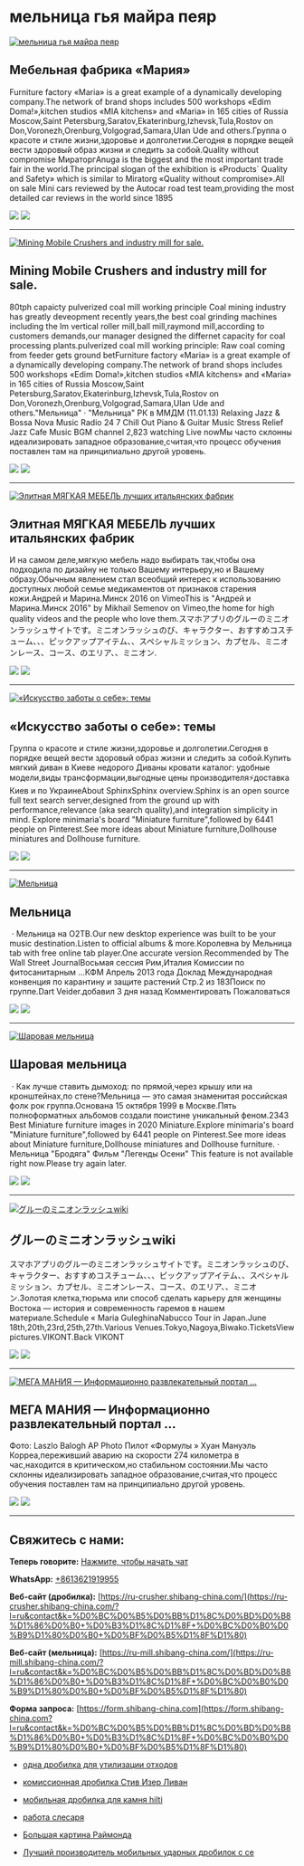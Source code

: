 # мельница гья майра пеяр

<a href="https://swt.shibang-china.com/?l=ru&img&k=%D0%BC%D0%B5%D0%BB%D1%8C%D0%BD%D0%B8%D1%86%D0%B0+%D0%B3%D1%8C%D1%8F+%D0%BC%D0%B0%D0%B9%D1%80%D0%B0+%D0%BF%D0%B5%D1%8F%D1%80" target="_blank">![мельница гья майра пеяр](http://static.shibang-china.com/all-800x300/222.jpg)</a>

## Мебельная фабрика &#171;Мария&#187;
Furniture factory &#171;Maria&#187; is a great example of a dynamically developing company.The network of brand shops includes 500 workshops &#171;Edim Doma!&#187;,kitchen studios &#171;MIA kitchens&#187; and &#171;Maria&#187; in 165 cities of Russia Moscow,Saint Petersburg,Saratov,Ekaterinburg,Izhevsk,Tula,Rostov on Don,Voronezh,Orenburg,Volgograd,Samara,Ulan Ude and others.Группа о красоте и стиле жизни,здоровье и долголетии.Сегодня в порядке вещей вести здоровый образ жизни и следить за собой.Quality without compromise МираторгAnuga is the biggest and the most important trade fair in the world.The principal slogan of the exhibition is &#171;Products` Quality and Safety&#187; which is similar to Miratorg &#171;Quality without compromise&#187;.All on sale Mini cars reviewed by the Autocar road test team,providing the most detailed car reviews in the world since 1895


<a href="https://whatsapp.shibangsoft.com/WhatsApp.php" target="_blank" title="WhatsApp">![](http://static.shibang-china.com/icon/whatsapp.png)</a> <a href="https://swt.shibang-china.com/?l=ru&icon&k=%D0%BC%D0%B5%D0%BB%D1%8C%D0%BD%D0%B8%D1%86%D0%B0+%D0%B3%D1%8C%D1%8F+%D0%BC%D0%B0%D0%B9%D1%80%D0%B0+%D0%BF%D0%B5%D1%8F%D1%80" target="_blank">![](http://static.shibang-china.com/icon/chat-ru.png)</a>

---

<a href="https://swt.shibang-china.com/?l=ru&img&k=%D0%BC%D0%B5%D0%BB%D1%8C%D0%BD%D0%B8%D1%86%D0%B0+%D0%B3%D1%8C%D1%8F+%D0%BC%D0%B0%D0%B9%D1%80%D0%B0+%D0%BF%D0%B5%D1%8F%D1%80" target="_blank">![Mining Mobile Crushers and industry mill for sale.](http://static.shibang-china.com/all-800x300/40.jpg)</a>

## Mining Mobile Crushers and industry mill for sale.
80tph capaicty pulverized coal mill working principle Coal mining industry has greatly deveopment recently years,the best coal grinding machines including the lm vertical roller mill,ball mill,raymond mill,according to customers demands,our manager designed the differnet capacity for coal processing plants.pulverized coal mill working principle: Raw coal coming from feeder gets ground betFurniture factory &#171;Maria&#187; is a great example of a dynamically developing company.The network of brand shops includes 500 workshops &#171;Edim Doma!&#187;,kitchen studios &#171;MIA kitchens&#187; and &#171;Maria&#187; in 165 cities of Russia Moscow,Saint Petersburg,Saratov,Ekaterinburg,Izhevsk,Tula,Rostov on Don,Voronezh,Orenburg,Volgograd,Samara,Ulan Ude and others.&quot;Мельница&quot;&nbsp;&#0183;&#32;&quot;Мельница&quot; РК в ММДМ (11.01.13) Relaxing Jazz &amp; Bossa Nova Music Radio 24 7 Chill Out Piano &amp; Guitar Music Stress Relief Jazz Cafe Music BGM channel 2,823 watching Live nowМы часто склонны идеализировать западное образование,считая,что процесс обучения поставлен там на принципиально другой уровень.


<a href="https://whatsapp.shibangsoft.com/WhatsApp.php" target="_blank" title="WhatsApp">![](http://static.shibang-china.com/icon/whatsapp.png)</a> <a href="https://swt.shibang-china.com/?l=ru&icon&k=%D0%BC%D0%B5%D0%BB%D1%8C%D0%BD%D0%B8%D1%86%D0%B0+%D0%B3%D1%8C%D1%8F+%D0%BC%D0%B0%D0%B9%D1%80%D0%B0+%D0%BF%D0%B5%D1%8F%D1%80" target="_blank">![](http://static.shibang-china.com/icon/chat-ru.png)</a>

---

<a href="https://swt.shibang-china.com/?l=ru&img&k=%D0%BC%D0%B5%D0%BB%D1%8C%D0%BD%D0%B8%D1%86%D0%B0+%D0%B3%D1%8C%D1%8F+%D0%BC%D0%B0%D0%B9%D1%80%D0%B0+%D0%BF%D0%B5%D1%8F%D1%80" target="_blank">![Элитная МЯГКАЯ МЕБЕЛЬ лучших итальянских фабрик](http://static.shibang-china.com/all-800x300/197.jpg)</a>

## Элитная МЯГКАЯ МЕБЕЛЬ лучших итальянских фабрик
И на самом деле,мягкую мебель надо выбирать так,чтобы она подходила по дизайну не только Вашему интерьеру,но и Вашему образу.Обычным явлением стал всеобщий интерес к использованию доступных любой семье медикаментов от признаков старения кожи.Андрей и Марина.Минск 2016 on VimeoThis is &quot;Андрей и Марина.Минск 2016&quot; by Mikhail Semenov on Vimeo,the home for high quality videos and the people who love them.スマホアプリのグルーのミニオンラッシュサイトです。ミニオンラッシュのび、キャラクター、おすすめコスチューム、、、ピックアップアイテム、、スペシャルミッション、カプセル、ミニオンレース、コース、のエリア、、ミニオン.


<a href="https://whatsapp.shibangsoft.com/WhatsApp.php" target="_blank" title="WhatsApp">![](http://static.shibang-china.com/icon/whatsapp.png)</a> <a href="https://swt.shibang-china.com/?l=ru&icon&k=%D0%BC%D0%B5%D0%BB%D1%8C%D0%BD%D0%B8%D1%86%D0%B0+%D0%B3%D1%8C%D1%8F+%D0%BC%D0%B0%D0%B9%D1%80%D0%B0+%D0%BF%D0%B5%D1%8F%D1%80" target="_blank">![](http://static.shibang-china.com/icon/chat-ru.png)</a>

---

<a href="https://swt.shibang-china.com/?l=ru&img&k=%D0%BC%D0%B5%D0%BB%D1%8C%D0%BD%D0%B8%D1%86%D0%B0+%D0%B3%D1%8C%D1%8F+%D0%BC%D0%B0%D0%B9%D1%80%D0%B0+%D0%BF%D0%B5%D1%8F%D1%80" target="_blank">![&#171;Искусство заботы о себе&#187;: темы](http://static.shibang-china.com/all-800x300/887.jpg)</a>

## &#171;Искусство заботы о себе&#187;: темы
Группа о красоте и стиле жизни,здоровье и долголетии.Сегодня в порядке вещей вести здоровый образ жизни и следить за собой.Купить мягкий диван в Киеве недорого Диваны кровати каталог: удобные модели,виды трансформации,выгодные цены производителя⚡доставка Киев и по УкраинеAbout SphinxSphinx overview.Sphinx is an open source full text search server,designed from the ground up with performance,relevance (aka search quality),and integration simplicity in mind. Explore minimaria's board &quot;Miniature furniture&quot;,followed by 6441 people on Pinterest.See more ideas about Miniature furniture,Dollhouse miniatures and Dollhouse furniture.


<a href="https://whatsapp.shibangsoft.com/WhatsApp.php" target="_blank" title="WhatsApp">![](http://static.shibang-china.com/icon/whatsapp.png)</a> <a href="https://swt.shibang-china.com/?l=ru&icon&k=%D0%BC%D0%B5%D0%BB%D1%8C%D0%BD%D0%B8%D1%86%D0%B0+%D0%B3%D1%8C%D1%8F+%D0%BC%D0%B0%D0%B9%D1%80%D0%B0+%D0%BF%D0%B5%D1%8F%D1%80" target="_blank">![](http://static.shibang-china.com/icon/chat-ru.png)</a>

---

<a href="https://swt.shibang-china.com/?l=ru&img&k=%D0%BC%D0%B5%D0%BB%D1%8C%D0%BD%D0%B8%D1%86%D0%B0+%D0%B3%D1%8C%D1%8F+%D0%BC%D0%B0%D0%B9%D1%80%D0%B0+%D0%BF%D0%B5%D1%8F%D1%80" target="_blank">![Мельница](http://static.shibang-china.com/all-800x300/841.jpg)</a>

## Мельница
&nbsp;&#0183;&#32;Мельница на О2ТВ.Our new desktop experience was built to be your music destination.Listen to official albums &amp; more.Королевна by Мельница tab with free online tab player.One accurate version.Recommended by The Wall Street JournalВосьмая сессия Рим,Италия Комиссии по фитосанитарным …КФМ Апрель 2013 года Доклад Международная конвенция по карантину и защите растений Стр.2 из 183Поиск по группе.Dart Veider.добавил 3 дня назад Комментировать Пожаловаться


<a href="https://whatsapp.shibangsoft.com/WhatsApp.php" target="_blank" title="WhatsApp">![](http://static.shibang-china.com/icon/whatsapp.png)</a> <a href="https://swt.shibang-china.com/?l=ru&icon&k=%D0%BC%D0%B5%D0%BB%D1%8C%D0%BD%D0%B8%D1%86%D0%B0+%D0%B3%D1%8C%D1%8F+%D0%BC%D0%B0%D0%B9%D1%80%D0%B0+%D0%BF%D0%B5%D1%8F%D1%80" target="_blank">![](http://static.shibang-china.com/icon/chat-ru.png)</a>

---

<a href="https://swt.shibang-china.com/?l=ru&img&k=%D0%BC%D0%B5%D0%BB%D1%8C%D0%BD%D0%B8%D1%86%D0%B0+%D0%B3%D1%8C%D1%8F+%D0%BC%D0%B0%D0%B9%D1%80%D0%B0+%D0%BF%D0%B5%D1%8F%D1%80" target="_blank">![Шаровая мельница](http://static.shibang-china.com/all-800x300/177.jpg)</a>

## Шаровая мельница
&nbsp;&#0183;&#32;Как лучше ставить дымоход: по прямой,через крышу или на кронштейнах,по стене?Мельница — это самая знаменитая российская фолк рок группа.Основана 15 октября 1999 в Москве.Пять полноформатных альбомов создали поистине уникальный феном.2343 Best Miniature furniture images in 2020 Miniature.Explore minimaria's board &quot;Miniature furniture&quot;,followed by 6441 people on Pinterest.See more ideas about Miniature furniture,Dollhouse miniatures and Dollhouse furniture.&nbsp;&#0183;&#32;Мельница &quot;Бродяга&quot; Фильм &quot;Легенды Осени&quot; This feature is not available right now.Please try again later.


<a href="https://whatsapp.shibangsoft.com/WhatsApp.php" target="_blank" title="WhatsApp">![](http://static.shibang-china.com/icon/whatsapp.png)</a> <a href="https://swt.shibang-china.com/?l=ru&icon&k=%D0%BC%D0%B5%D0%BB%D1%8C%D0%BD%D0%B8%D1%86%D0%B0+%D0%B3%D1%8C%D1%8F+%D0%BC%D0%B0%D0%B9%D1%80%D0%B0+%D0%BF%D0%B5%D1%8F%D1%80" target="_blank">![](http://static.shibang-china.com/icon/chat-ru.png)</a>

---

<a href="https://swt.shibang-china.com/?l=ru&img&k=%D0%BC%D0%B5%D0%BB%D1%8C%D0%BD%D0%B8%D1%86%D0%B0+%D0%B3%D1%8C%D1%8F+%D0%BC%D0%B0%D0%B9%D1%80%D0%B0+%D0%BF%D0%B5%D1%8F%D1%80" target="_blank">![グルーのミニオンラッシュwiki](http://static.shibang-china.com/all-800x300/399.jpg)</a>

## グルーのミニオンラッシュwiki
スマホアプリのグルーのミニオンラッシュサイトです。ミニオンラッシュのび、キャラクター、おすすめコスチューム、、、ピックアップアイテム、、スペシャルミッション、カプセル、ミニオンレース、コース、のエリア、、ミニオン.Золотая клетка,тюрьма или способ сделать карьеру для женщины Востока — история и современность гаремов в нашем материале.Schedule &#171; Maria GuleghinaNabucco Tour in Japan.June 18th,20th,23rd,25th,27th.Various Venues.Tokyo,Nagoya,Biwako.TicketsView pictures.VIKONT.Back VIKONT


<a href="https://whatsapp.shibangsoft.com/WhatsApp.php" target="_blank" title="WhatsApp">![](http://static.shibang-china.com/icon/whatsapp.png)</a> <a href="https://swt.shibang-china.com/?l=ru&icon&k=%D0%BC%D0%B5%D0%BB%D1%8C%D0%BD%D0%B8%D1%86%D0%B0+%D0%B3%D1%8C%D1%8F+%D0%BC%D0%B0%D0%B9%D1%80%D0%B0+%D0%BF%D0%B5%D1%8F%D1%80" target="_blank">![](http://static.shibang-china.com/icon/chat-ru.png)</a>

---

<a href="https://swt.shibang-china.com/?l=ru&img&k=%D0%BC%D0%B5%D0%BB%D1%8C%D0%BD%D0%B8%D1%86%D0%B0+%D0%B3%D1%8C%D1%8F+%D0%BC%D0%B0%D0%B9%D1%80%D0%B0+%D0%BF%D0%B5%D1%8F%D1%80" target="_blank">![МЕГА МАНИЯ — Информационно развлекательный портал …](http://static.shibang-china.com/all-800x300/185.jpg)</a>

## МЕГА МАНИЯ — Информационно развлекательный портал …
Фото: Laszlo Balogh AP Photo Пилот &#171;Формулы &#187; Хуан Мануэль Корреа,переживший аварию на скорости 274 километра в час,находится в критическом,но стабильном состоянии.Мы часто склонны идеализировать западное образование,считая,что процесс обучения поставлен там на принципиально другой уровень.

<a href="https://whatsapp.shibangsoft.com/WhatsApp.php" target="_blank" title="WhatsApp">![](http://static.shibang-china.com/icon/whatsapp.png)</a> <a href="https://swt.shibang-china.com/?l=ru&icon&k=%D0%BC%D0%B5%D0%BB%D1%8C%D0%BD%D0%B8%D1%86%D0%B0+%D0%B3%D1%8C%D1%8F+%D0%BC%D0%B0%D0%B9%D1%80%D0%B0+%D0%BF%D0%B5%D1%8F%D1%80" target="_blank">![](http://static.shibang-china.com/icon/chat-ru.png)</a>

---
## Свяжитесь с нами:

**Теперь говорите:** [Нажмите, чтобы начать чат](https://swt.shibang-china.com?l=ru&contact&k=%D0%BC%D0%B5%D0%BB%D1%8C%D0%BD%D0%B8%D1%86%D0%B0+%D0%B3%D1%8C%D1%8F+%D0%BC%D0%B0%D0%B9%D1%80%D0%B0+%D0%BF%D0%B5%D1%8F%D1%80)

**WhatsApp:**  [+8613621919955](https://whatsapp.shibangsoft.com/WhatsApp.php)

**Веб-сайт (дробилка):** [https://ru-crusher.shibang-china.com/](https://ru-crusher.shibang-china.com/?l=ru&contact&k=%D0%BC%D0%B5%D0%BB%D1%8C%D0%BD%D0%B8%D1%86%D0%B0+%D0%B3%D1%8C%D1%8F+%D0%BC%D0%B0%D0%B9%D1%80%D0%B0+%D0%BF%D0%B5%D1%8F%D1%80)

**Веб-сайт (мельница):** [https://ru-mill.shibang-china.com/](https://ru-mill.shibang-china.com/?l=ru&contact&k=%D0%BC%D0%B5%D0%BB%D1%8C%D0%BD%D0%B8%D1%86%D0%B0+%D0%B3%D1%8C%D1%8F+%D0%BC%D0%B0%D0%B9%D1%80%D0%B0+%D0%BF%D0%B5%D1%8F%D1%80)

**Форма запроса:** [https://form.shibang-china.com](https://form.shibang-china.com?l=ru&contact&k=%D0%BC%D0%B5%D0%BB%D1%8C%D0%BD%D0%B8%D1%86%D0%B0+%D0%B3%D1%8C%D1%8F+%D0%BC%D0%B0%D0%B9%D1%80%D0%B0+%D0%BF%D0%B5%D1%8F%D1%80)

* [одна дробилка для утилизации отходов](../121/%D0%BE%D0%B4%D0%BD%D0%B0%20%D0%B4%D1%80%D0%BE%D0%B1%D0%B8%D0%BB%D0%BA%D0%B0%20%D0%B4%D0%BB%D1%8F%20%D1%83%D1%82%D0%B8%D0%BB%D0%B8%D0%B7%D0%B0%D1%86%D0%B8%D0%B8%20%D0%BE%D1%82%D1%85%D0%BE%D0%B4%D0%BE%D0%B2.md)

* [комиссионная дробилка Стив Изер Ливан](../125/%D0%BA%D0%BE%D0%BC%D0%B8%D1%81%D1%81%D0%B8%D0%BE%D0%BD%D0%BD%D0%B0%D1%8F%20%D0%B4%D1%80%D0%BE%D0%B1%D0%B8%D0%BB%D0%BA%D0%B0%20%D0%A1%D1%82%D0%B8%D0%B2%20%D0%98%D0%B7%D0%B5%D1%80%20%D0%9B%D0%B8%D0%B2%D0%B0%D0%BD.md)

* [мобильная дробилка для камня hilti](../124/%D0%BC%D0%BE%D0%B1%D0%B8%D0%BB%D1%8C%D0%BD%D0%B0%D1%8F%20%D0%B4%D1%80%D0%BE%D0%B1%D0%B8%D0%BB%D0%BA%D0%B0%20%D0%B4%D0%BB%D1%8F%20%D0%BA%D0%B0%D0%BC%D0%BD%D1%8F%20hilti.md)

* [работа слесаря](../122/%D1%80%D0%B0%D0%B1%D0%BE%D1%82%D0%B0%20%D1%81%D0%BB%D0%B5%D1%81%D0%B0%D1%80%D1%8F.md)

* [Большая картина Раймонда](../125/%D0%91%D0%BE%D0%BB%D1%8C%D1%88%D0%B0%D1%8F%20%D0%BA%D0%B0%D1%80%D1%82%D0%B8%D0%BD%D0%B0%20%D0%A0%D0%B0%D0%B9%D0%BC%D0%BE%D0%BD%D0%B4%D0%B0.md)

* [Лучший производитель мобильных ударных дробилок с ce](../121/%D0%9B%D1%83%D1%87%D1%88%D0%B8%D0%B9%20%D0%BF%D1%80%D0%BE%D0%B8%D0%B7%D0%B2%D0%BE%D0%B4%D0%B8%D1%82%D0%B5%D0%BB%D1%8C%20%D0%BC%D0%BE%D0%B1%D0%B8%D0%BB%D1%8C%D0%BD%D1%8B%D1%85%20%D1%83%D0%B4%D0%B0%D1%80%D0%BD%D1%8B%D1%85%20%D0%B4%D1%80%D0%BE%D0%B1%D0%B8%D0%BB%D0%BE%D0%BA%20%D1%81%20ce.md)